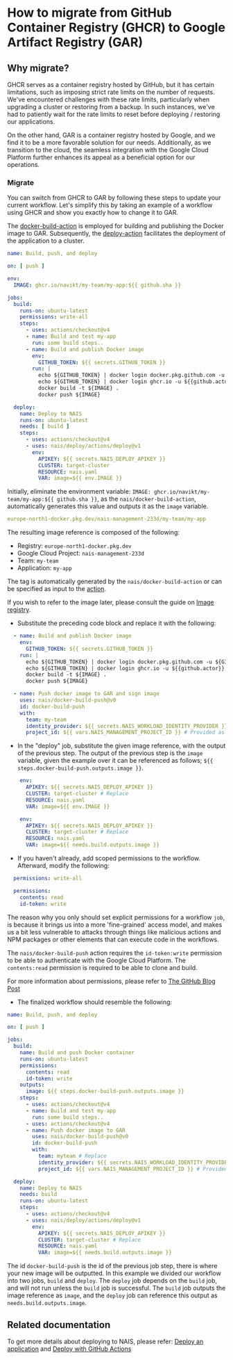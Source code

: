 # How to migrate from GitHub Container Registry (GHCR) to Google Artifact Registry (GAR)

## Why migrate?

GHCR serves as a container registry hosted by GitHub, but it has certain limitations, such as imposing strict rate
limits on the number of requests. We've encountered challenges with these rate limits, particularly when upgrading a
cluster or restoring from a backup. In such instances, we've had to patiently wait for the rate limits to reset before
deploying / restoring our applications.

On the other hand, GAR is a container registry hosted by Google, and we find it to be a more favorable solution for our
needs. Additionally, as we transition to the cloud, the seamless integration with the Google Cloud Platform further
enhances its appeal as a beneficial option for our operations.

### Migrate

You can switch from GHCR to GAR by following these steps
to update your current workflow. Let's simplify this by taking an
example of a workflow using GHCR and show you exactly how to change it
to GAR.

The [docker-build-action](https://github.com/nais/docker-build-push) is employed for building and publishing the
Docker image to GAR.
Subsequently, the [deploy-action](https://github.com/nais/deploy/tree/master/actions/deploy) facilitates the
deployment of the application to a cluster.

```yaml
name: Build, push, and deploy

on: [ push ]

env:
  IMAGE: ghcr.io/navikt/my-team/my-app:${{ github.sha }}

jobs:
  build:
    runs-on: ubuntu-latest
    permissions: write-all
    steps:
      - uses: actions/checkout@v4
      - name: Build and test my-app
        run: some build steps..
      - name: Build and publish Docker image
        env:
          GITHUB_TOKEN: ${{ secrets.GITHUB_TOKEN }}
        run: |
          echo ${GITHUB_TOKEN} | docker login docker.pkg.github.com -u ${GITHUB_REPOSITORY} --password-stdin
          echo ${GITHUB_TOKEN} | docker login ghcr.io -u ${{github.actor}} --password-stdin
          docker build -t ${IMAGE} .
          docker push ${IMAGE}

  deploy:
    name: Deploy to NAIS
    runs-on: ubuntu-latest
    needs: [ build ]
    steps:
      - uses: actions/checkout@v4
      - uses: nais/deploy/actions/deploy@v1
        env:
          APIKEY: ${{ secrets.NAIS_DEPLOY_APIKEY }}
          CLUSTER: target-cluster
          RESOURCE: nais.yaml
          VAR: image=${{ env.IMAGE }}
```

Initially, eliminate the environment variable: `IMAGE: ghcr.io/navikt/my-team/my-app:${{ github.sha }}`, as
the `nais/docker-build-action`, automatically generates this value and outputs it as the `image` variable.

```yaml
europe-north1-docker.pkg.dev/nais-management-233d/my-team/my-app
```

The resulting image reference is composed of the following:

* Registry: `europe-north1-docker.pkg.dev`
* Google Cloud Project: `nais-management-233d`
* Team: `my-team`
* Application: `my-app`

The tag is automatically generated by the `nais/docker-build-action` or can be specified as input to
the [action](https://github.com/nais/docker-build-push).

If you wish to refer to the image later, please consult the guide
on [Image registry](https://doc.nais.io/guides/application/#step-6-push-your-image-to-our-image-registry).

* Substitute the preceding code block and replace it with the following:

```yaml
  - name: Build and publish Docker image
    env:
      GITHUB_TOKEN: ${{ secrets.GITHUB_TOKEN }}
    run: |
      echo ${GITHUB_TOKEN} | docker login docker.pkg.github.com -u ${GITHUB_REPOSITORY} --password-stdin
      echo ${GITHUB_TOKEN} | docker login ghcr.io -u ${{github.actor}} --password-stdin
      docker build -t ${IMAGE} .
      docker push ${IMAGE}
```

```yaml
  - name: Push docker image to GAR and sign image
    uses: nais/docker-build-push@v0
    id: docker-build-push
    with:
      team: my-team
      identity_provider: ${{ secrets.NAIS_WORKLOAD_IDENTITY_PROVIDER }} # Provided as Organization Secret
      project_id: ${{ vars.NAIS_MANAGEMENT_PROJECT_ID }} # Provided as Organization Variable
```

* In the "deploy" job, substitute the given image reference, with the output of the previous step. The output of the
  previous step is the `image` variable, given the example over it can be referenced as
  follows; `${{ steps.docker-build-push.outputs.image }}`.

```yaml
    env:
      APIKEY: ${{ secrets.NAIS_DEPLOY_APIKEY }}
      CLUSTER: target-cluster # Replace
      RESOURCE: nais.yaml
      VAR: image=${{ env.IMAGE }}
```

```yaml
    env:
      APIKEY: ${{ secrets.NAIS_DEPLOY_APIKEY }}
      CLUSTER: target-cluster # Replace 
      RESOURCE: nais.yaml
      VAR: image=${{ needs.build.outputs.image }}
```

* If you haven't already, add scoped permissions to the workflow. Afterward, modify the following:

```yaml
  permissions: write-all
```

```yaml
  permissions:
    contents: read
    id-token: write
```

The reason why you only should set explicit permissions for a workflow `job`, is because it
brings us into a more 'fine-grained' access model, and makes us a bit less vulnerable to attacks through things like
malicious actions and NPM packages or other elements that can execute code in the workflows.

The `nais/docker-build-push` action requires the `id-token:write` permission to be able to
authenticate with the Google Cloud Platform. The `contents:read` permission is required to be able to clone and build.

For more information about permissions, please refer
to [The GitHub Blog Post](https://github.blog/changelog/2021-04-20-github-actions-control-permissions-for-github_token/)

* The finalized workflow should resemble the following:

```yaml
name: Build, push, and deploy

on: [ push ]

jobs:
  build:
    name: Build and push Docker container
    runs-on: ubuntu-latest
    permissions:
      contents: read
      id-token: write
    outputs:
      image: ${{ steps.docker-build-push.outputs.image }}
    steps:
      - uses: actions/checkout@v4
      - name: Build and test my-app
        run: some build steps..
      - uses: actions/checkout@v4
      - name: Push docker image to GAR
        uses: nais/docker-build-push@v0
        id: docker-build-push
        with:
          team: myteam # Replace
          identity_provider: ${{ secrets.NAIS_WORKLOAD_IDENTITY_PROVIDER }} # Provided as Organization Secret
          project_id: ${{ vars.NAIS_MANAGEMENT_PROJECT_ID }} # Provided as Organization Variable

  deploy:
    name: Deploy to NAIS
    needs: build
    runs-on: ubuntu-latest
    steps:
      - uses: actions/checkout@v4
      - uses: nais/deploy/actions/deploy@v1
        env:
          APIKEY: ${{ secrets.NAIS_DEPLOY_APIKEY }}
          CLUSTER: target-cluster # Replace
          RESOURCE: nais.yaml
          VAR: image=${{ needs.build.outputs.image }}
```

The id `docker-build-push` is the id of the previous job step,
there is where your new image will be outputted. In this example we divided our workflow into two jobs, `build`
and `deploy`. The `deploy` job depends on the `build` job, and will not run unless the `build` job is successful.
The `build` job outputs the image reference as `image`, and the `deploy` job can reference this output
as `needs.build.outputs.image`.

## Related documentation

To get more details about deploying to NAIS, please
refer: [Deploy an application](https://doc.nais.io/guides/application/#deploying-an-application)
and [Deploy with GitHub Actions](https://doc.nais.io/deployment/?h=deploy+to#nais-deploy)
